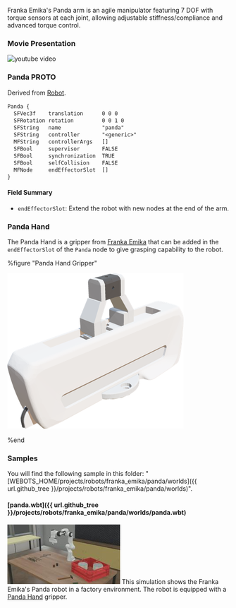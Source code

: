 Franka Emika's Panda arm is an agile manipulator featuring 7 DOF with torque sensors at each joint, allowing adjustable stiffness/compliance and advanced torque control.

### Movie Presentation

![youtube video](https://www.youtube.com/watch?v=bXo68UFNyhk)

### Panda PROTO

Derived from [Robot](https://cyberbotics.com/doc/reference/robot).

```
Panda {
  SFVec3f    translation      0 0 0
  SFRotation rotation         0 0 1 0
  SFString   name             "panda"
  SFString   controller       "<generic>"
  MFString   controllerArgs   []
  SFBool     supervisor       FALSE
  SFBool     synchronization  TRUE
  SFBool     selfCollision    FALSE
  MFNode     endEffectorSlot  []
}
```

#### Field Summary

- `endEffectorSlot`: Extend the robot with new nodes at the end of the arm.

### Panda Hand


The Panda Hand is a gripper from [Franka Emika](https://www.franka.de/) that can be added in the `endEffectorSlot` of the `Panda` node to give grasping capability to the robot.

%figure "Panda Hand Gripper"

![panda_hand.png](images/panda/panda_hand.thumbnail.png)

%end

### Samples

You will find the following sample in this folder: "[WEBOTS\_HOME/projects/robots/franka\_emika/panda/worlds]({{ url.github_tree }}/projects/robots/franka_emika/panda/worlds)".

#### [panda.wbt]({{ url.github_tree }}/projects/robots/franka_emika/panda/worlds/panda.wbt)

![panda.wbt.png](images/panda/panda.wbt.thumbnail.jpg) This simulation shows the Franka Emika's Panda robot in a factory environment.
The robot is equipped with a [Panda Hand](https://webots.cloud/run?url=https://github.com/cyberbotics/webots/blob/released/projects/robots/franka_emika/panda/protos/PandaHand.proto) gripper.
